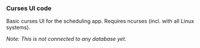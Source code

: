 ### Curses UI code ###

Basic curses UI for the scheduling app. Requires ncurses (incl. with all
Linux systems).

*Note: This is not connected to any database yet.*
